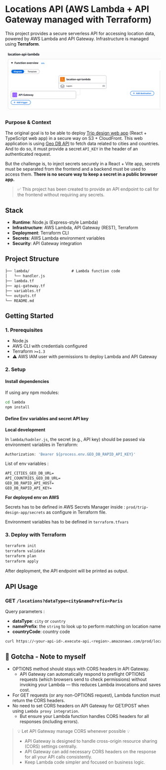 # Locations API (AWS Lambda + API Gateway managed with Terraform)

This project provides a secure serverless API for accessing location data, powered by AWS Lambda and 
API Gateway.
Infrastructure is managed using **Terraform**.

<img src="./docs/diagram.png" alt="location-api-diagram">

### Purpose & Context

The original goal is to be able to deploy [Trip design web app](https://github.com/lrasata/trip-planner-web-app) 
(React + TypeScript web app) in a secure way on S3 + CloudFront. This web application is using [Geo DB API](https://rapidapi.com/wirefreethought/api/geodb-cities)
to fetch data related to cities and countries. And to do so, it must provide a secret `API_KEY` in the header of an authenticated request.

But the challenge is, to inject secrets securely in a React + Vite app, secrets must be separated from 
the frontend and a backend must be used to access them. **There is no secure way to keep a secret in a public browser app.**

> ✅ This project has been created to provide an API endpoint to call for the frontend without requiring any secrets.

## Stack

- **Runtime**: Node.js (Express-style Lambda)
- **Infrastructure**: AWS Lambda, API Gateway (REST), Terraform
- **Deployment**: Terraform CLI
- **Secrets**: AWS Lambda environment variables
- **Security**: API Gateway integration

## Project Structure

```
├── lambda/                   # Lambda function code
│   └── handler.js              
├── lambda.tf                 
├── api-gateway.tf            
├── variables.tf              
└── outputs.tf                
└── README.md
```

## Getting Started

### 1. Prerequisites

- Node.js
- AWS CLI with credentials configured
- Terraform `>=1.3`
- ⚠️ AWS IAM user with permissions to deploy Lambda and API Gateway

### 2. Setup

#### Install dependencies

If using any npm modules:

```bash
cd lambda
npm install
```

#### Define Env variables and secret API key

**Local development**

In `lambda/hadnler.js`, the secret (e.g., API key) should be passed via environment variables in Terraform:

```js
Authorization: 'Bearer ${process.env.GEO_DB_RAPID_API_KEY}'
```

List of env variables :
````text
API_CITIES_GEO_DB_URL=
API_COUNTRIES_GEO_DB_URL=
GEO_DB_RAPID_API_HOST=
GEO_DB_RAPID_API_KEY=
````

**For deployed env on AWS**

Secrets has to be defined in AWS Secrets Manager inside : `prod/trip-design-app/secrets` as configure in Terraform file.

Environment variables has to be defined in `terraform.tfvars`


### 3. Deploy with Terraform

```bash
terraform init
terraform validate
terraform plan
terraform apply
```

After deployment, the API endpoint will be printed as output.

## API Usage

### GET `/locations?dataType=city&namePrefix=Paris`

Query parameters :
- **dataType**: `city` or `country`
- **namePrefix**: the `string` to look up to perform matching on location name
- **countryCode**: country code

```bash
curl https://<your-api-id>.execute-api.<region>.amazonaws.com/prod/locations?dataType=city&namePrefix=Paris
```

## 🔎 Gotcha - Note to myself
- OPTIONS method should stays with CORS headers in API Gateway. 
  - API Gateway can automatically respond to preflight OPTIONS requests (which browsers send to check permissions) without invoking your Lambda — this reduces Lambda invocations and saves cost. 
- For GET requests (or any non-OPTIONS request), Lambda function must return the CORS headers.
- No need to set CORS headers on API Gateway for GET/POST when using `Lambda proxy integration`. 
  - But ensure your Lambda function handles CORS headers for all responses (including errors).

> 💡 Let API Gateway manage CORS whenever possible 💡
> - API Gateway is designed to handle cross-origin resource sharing (CORS) settings centrally.
> - API Gateway can add necessary CORS headers on the response for all your API calls consistently.
> - Keep Lambda code simpler and focused on business logic.